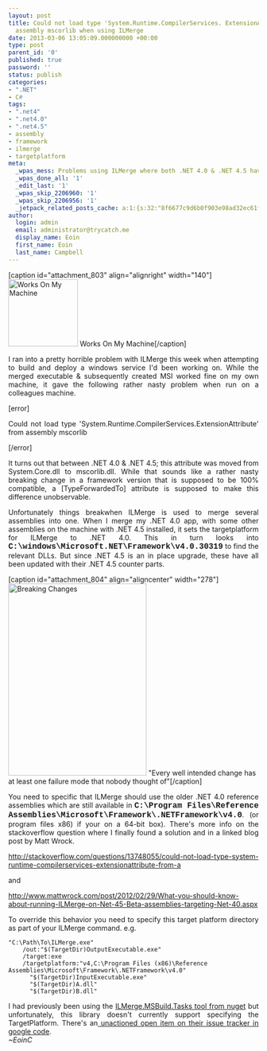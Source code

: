 ```yaml
---
layout: post
title: Could not load type 'System.Runtime.CompilerServices. ExtensionAttribute' from
  assembly mscorlib when using ILMerge
date: 2013-03-06 13:05:09.000000000 +00:00
type: post
parent_id: '0'
published: true
password: ''
status: publish
categories:
- ".NET"
- C#
tags:
- ".net4"
- ".net4.0"
- ".net4.5"
- assembly
- framework
- ilmerge
- targetplatform
meta:
  _wpas_mess: Problems using ILMerge where both .NET 4.0 & .NET 4.5 have been installed
  _wpas_done_all: '1'
  _edit_last: '1'
  _wpas_skip_2206960: '1'
  _wpas_skip_2206956: '1'
  _jetpack_related_posts_cache: a:1:{s:32:"8f6677c9d6b0f903e98ad32ec61f8deb";a:2:{s:7:"expires";i:1525095168;s:7:"payload";a:3:{i:0;a:1:{s:2:"id";i:468;}i:1;a:1:{s:2:"id";i:789;}i:2;a:1:{s:2:"id";i:714;}}}}
author:
  login: admin
  email: administrator@trycatch.me
  display_name: Eoin
  first_name: Eoin
  last_name: Campbell
---
```

<p>[caption id="attachment_803" align="alignright" width="140"]<a href="http://trycatch.me/blog/wp-content/uploads/2013/03/worksonmymachine.png"><img class=" wp-image-803 " alt="Works On My Machine" src="{{ site.baseurl }}/assets/worksonmymachine.png" width="140" height="135" /></a> Works On My Machine[/caption]</p>
<p style="text-align: justify;">I ran into a pretty horrible problem with ILMerge this week when attempting to build and deploy a windows service I'd been working on. While the merged executable &amp; subsequently created MSI worked fine on my own machine, it gave the following rather nasty problem when run on a colleagues machine.</p>
<p style="text-align: justify;">[error]</p>
<p style="text-align: justify;">Could not load type 'System.Runtime.CompilerServices.ExtensionAttribute' from assembly mscorlib</p>
<p style="text-align: justify;">[/error]</p>
<p style="text-align: justify;">It turns out that between .NET 4.0 &amp; .NET 4.5; this attribute was moved from System.Core.dll to mscorlib.dll. While that sounds like a rather nasty breaking change in a framework version that is supposed to be 100% compatible, a [TypeForwardedTo] attribute is supposed to make this difference unobservable.</p>
<p style="text-align: justify;">Unfortunately things breakwhen ILMerge is used to merge several assemblies into one. When I merge my .NET 4.0 app, with some other assemblies on the machine with .NET 4.5 installed, it sets the targetplatform for ILMerge to .NET 4.0. This in turn looks into <span style="font-size: medium;"><strong><span style="font-family: 'courier new', courier;">C:\windows\Microsoft.NET\Framework\v4.0.30319</span></strong></span> to find the relevant DLLs. But since .NET 4.5 is an in place upgrade, these have all been updated with their .NET 4.5 counter parts.</p>
<p>[caption id="attachment_804" align="aligncenter" width="278"]<a href="http://xkcd.com/1172/"><img class="size-full wp-image-804" alt="Breaking Changes" src="{{ site.baseurl }}/assets/breaking-changes.png" width="278" height="386" /></a> "Every well intended change has at least one failure mode that nobody thought of"[/caption]</p>
<p style="text-align: justify;">You need to specific that ILMerge should use the older .NET 4.0 reference assemblies which are still available in <span style="font-size: medium;"><strong><span style="font-family: 'courier new', courier;">C:\Program Files\Reference Assemblies\Microsoft\Framework\.NETFramework\v4.0</span></strong></span>. (or program files x86) if your on a 64-bit box). There's more info on the stackoverflow question where I finally found a solution and in a linked blog post by Matt Wrock.</p>
<p style="text-align: justify;"><a href="http://stackoverflow.com/questions/13748055/could-not-load-type-system-runtime-compilerservices-extensionattribute-from-as" target="_blank">http://stackoverflow.com/questions/13748055/could-not-load-type-system-runtime-compilerservices-extensionattribute-from-a</a></p>
<p style="text-align: justify;">and</p>
<p style="text-align: justify;"><a href="http://www.mattwrock.com/post/2012/02/29/What-you-should-know-about-running-ILMerge-on-Net-45-Beta-assemblies-targeting-Net-40.aspx" target="_blank">http://www.mattwrock.com/post/2012/02/29/What-you-should-know-about-running-ILMerge-on-Net-45-Beta-assemblies-targeting-Net-40.aspx</a></p>
<p style="text-align: justify;">To override this behavior you need to specify this target platform directory as part of your ILMerge command. e.g.</p>

```
"C:\Path\To\ILMerge.exe"
    /out:"$(TargetDir)OutputExecutable.exe"
    /target:exe
    /targetplatform:"v4,C:\Program Files (x86)\Reference Assemblies\Microsoft\Framework\.NETFramework\v4.0"
      "$(TargetDir)InputExecutable.exe"
      "$(TargetDir)A.dll"
      "$(TargetDir)B.dll"
```

<div style="text-align: justify;">I had previously been using the <a title="ILMerge.MSBuild.Tasks on Nuget" href="https://nuget.org/packages/ILMerge.MSBuild.Tasks/" target="_blank">ILMerge.MSBuild.Tasks tool from nuget</a> but unfortunately, this library doesn't currently support specifying the TargetPlatform. There's an<a title="IlMerge Tasks on Google Code" href="https://code.google.com/p/ilmerge-tasks/issues/detail?id=1" target="_blank"> unactioned open item on their issue tracker in google code</a>.</div>
<div></div>
<div><em>~EoinC</em></div>
